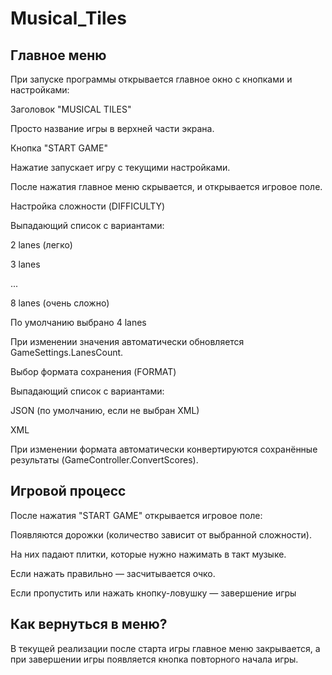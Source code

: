 # Musical_Tiles
## Главное меню
При запуске программы открывается главное окно с кнопками и настройками:

Заголовок "MUSICAL TILES"

Просто название игры в верхней части экрана.

Кнопка "START GAME"

Нажатие запускает игру с текущими настройками.

После нажатия главное меню скрывается, и открывается игровое поле.

Настройка сложности (DIFFICULTY)

Выпадающий список с вариантами:

2 lanes (легко)

3 lanes

...

8 lanes (очень сложно)

По умолчанию выбрано 4 lanes

При изменении значения автоматически обновляется GameSettings.LanesCount.

Выбор формата сохранения (FORMAT)

Выпадающий список с вариантами:

JSON (по умолчанию, если не выбран XML)

XML

При изменении формата автоматически конвертируются сохранённые результаты (GameController.ConvertScores).

## Игровой процесс
После нажатия "START GAME" открывается игровое поле:

Появляются дорожки (количество зависит от выбранной сложности).

На них падают плитки, которые нужно нажимать в такт музыке.

Если нажать правильно — засчитывается очко.

Если пропустить или нажать кнопку-ловушку — завершение игры 
## Как вернуться в меню?
В текущей реализации после старта игры главное меню закрывается, а при завершении игры появляется кнопка повторного начала игры.
